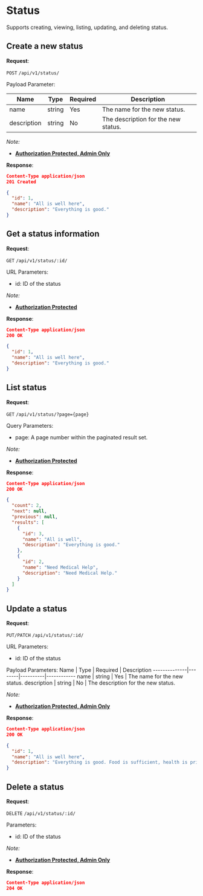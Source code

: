 # Status
Supports creating, viewing, listing, updating, and deleting status.

## Create a new status

**Request**:

`POST` `/api/v1/status/`

Payload Parameter:

Name          | Type   | Required | Description
--------------|--------|----------|------------
name          | string | Yes      | The name for the new status.
description   | string | No       | The description for the new status.

*Note:*

- **[Authorization Protected, Admin Only](authentication.md)**

**Response**:

```json
Content-Type application/json
201 Created

{
  "id": 1,
  "name": "All is well here",
  "description": "Everything is good."
}
```


## Get a status information

**Request**:

`GET` `/api/v1/status/:id/`

URL Parameters:
- id: ID of the status

*Note:*

- **[Authorization Protected](authentication.md)**

**Response**:

```json
Content-Type application/json
200 OK

{
  "id": 1,
  "name": "All is well here",
  "description": "Everything is good."
}
```


## List status

**Request**:

`GET` `/api/v1/status/?page={page}`

Query Parameters:
- page: A page number within the paginated result set.

*Note:*

- **[Authorization Protected](authentication.md)**

**Response**:

```json
Content-Type application/json
200 OK

{
  "count": 2,
  "next": null,
  "previous": null,
  "results": [
    {
      "id": 3,
      "name": "All is well",
      "description": "Everything is good."
    },
    {
      "id": 2,
      "name": "Need Medical Help",
      "description": "Need Medical Help."
    }
  ]
}
```


## Update a status

**Request**:

`PUT/PATCH` `/api/v1/status/:id/`

URL Parameters:
- id: ID of the status

Payload Parameters:
Name          | Type   | Required | Description
--------------|--------|----------|------------
name          | string | Yes      | The name for the new status.
description   | string | No       | The description for the new status.

*Note:*

- **[Authorization Protected, Admin Only](authentication.md)**

**Response**:

```json
Content-Type application/json
200 OK

{
  "id": 1,
  "name": "All is well here",
  "description": "Everything is good. Food is sufficient, health is prime, financially stable."
}
```


## Delete a status

**Request**:

`DELETE` `/api/v1/status/:id/`

Parameters:
- id: ID of the status

*Note:*

- **[Authorization Protected, Admin Only](authentication.md)**

**Response**:

```json
Content-Type application/json
204 OK
```
